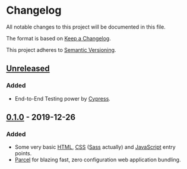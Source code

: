 # Changelog

All notable changes to this project will be documented in this file.

The format is based on [Keep a Changelog](https://keepachangelog.com/en/1.0.0/).

This project adheres to [Semantic Versioning](https://semver.org/spec/v2.0.0.html).

## [Unreleased]

### Added

- End-to-End Testing power by [Cypress](https://www.cypress.io/).

## [0.1.0] - 2019-12-26

### Added

- Some very basic [HTML](source/index.html), [CSS](source/styles/main.scss) ([Sass](https://sass-lang.com/) actually) and [JavaScript](source/scripts/main.js) entry points.
- [Parcel](https://parceljs.org/) for blazing fast, zero configuration web application bundling.

[Unreleased]: https://github.com/EdRands/WebAppTemplate/compare/v0.1.0...develop
[0.1.0]: https://github.com/EdRands/WebAppTemplate/releases/tag/v0.1.0
